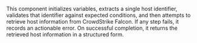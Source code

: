 This component initializes variables, extracts a single host identifier, validates that identifier against expected conditions, and then attempts to retrieve host information from CrowdStrike Falcon. If any step fails, it records an actionable error. On successful completion, it returns the retrieved host information in a structured form.
